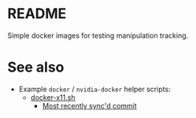 # README

Simple docker images for testing manipulation tracking.

# See also

* Example `docker` / `nvidia-docker` helper scripts:
    * [docker-x11.sh](https://github.com/EricCousineau-TRI/repro/blob/master/shell/docker/docker-x11.sh)
        * [Most recently sync'd commit](https://github.com/EricCousineau-TRI/repro/blob/655e2ca16f5707ae05bac9093202d33e93e0da4a/shell/docker/docker-x11.sh)
